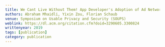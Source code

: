 ```yaml
---
title: We Cant Live Without Them! App Developer's Adoption of Ad Networks and Their Considerations of Consumer Risks
authors: Abraham Mhaidli, Yixin Zou, Florian Schaub
venue: Symposium on Usable Privacy and Security (SOUPS)
weblink: https://dl.acm.org/citation.cfm?doid=3290605.3300824
writtenyear: 2019 
tags: [publication]
category: publication
---
```


